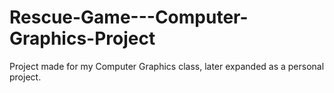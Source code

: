 # Rescue-Game---Computer-Graphics-Project
Project made for my Computer Graphics class, later expanded as a personal project. 
